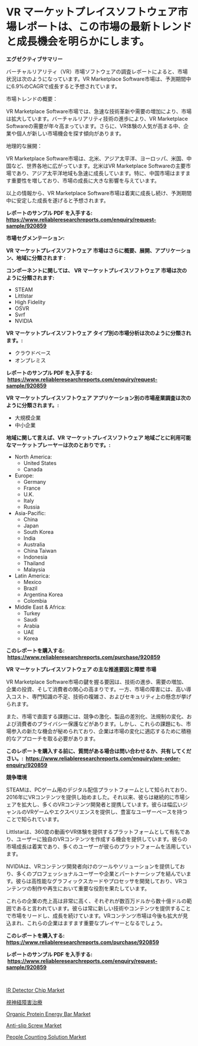 <p><h1>VR マーケットプレイスソフトウェア市場レポートは、この市場の最新トレンドと成長機会を明らかにします。</h1></p><p><strong>エグゼクティブサマリー</strong></p>
<p><p>バーチャルリアリティ（VR）市場ソフトウェアの調査レポートによると、市場状況は次のようになっています。VR Marketplace Software市場は、予測期間中に6.9%のCAGRで成長すると予想されています。</p><p>市場トレンドの概要：</p><p>VR Marketplace Software市場では、急速な技術革新や需要の増加により、市場は拡大しています。バーチャルリアリティ技術の進歩により、VR Marketplace Softwareの需要が年々高まっています。さらに、VR体験の人気が高まる中、企業や個人が新しい市場機会を探す傾向があります。</p><p>地理的な展開：</p><p>VR Marketplace Software市場は、北米、アジア太平洋、ヨーロッパ、米国、中国など、世界各地に広がっています。北米はVR Marketplace Softwareの主要市場であり、アジア太平洋地域も急速に成長しています。特に、中国市場はますます重要性を増しており、市場の成長に大きな影響を与えています。</p><p>以上の情報から、VR Marketplace Software市場は着実に成長し続け、予測期間中に安定した成長を遂げると予想されます。</p></p>
<p><strong>レポートのサンプル PDF を入手する: <a href="https://www.reliableresearchreports.com/enquiry/request-sample/920859">https://www.reliableresearchreports.com/enquiry/request-sample/920859</a></strong></p>
<p><strong>市場セグメンテーション:</strong></p>
<p><strong> VR マーケットプレイスソフトウェア 市場はさらに概要、展開、アプリケーション、地域に分類されます :</strong></p>
<p><strong>コンポーネントに関しては、 VR マーケットプレイスソフトウェア 市場は次のように分類されます: &nbsp;</strong></p>
<p><ul><li>STEAM</li><li>Littlstar</li><li>High Fidelity</li><li>OSVR</li><li>Svrf</li><li>NVIDIA</li></ul></p>
<p><strong> VR マーケットプレイスソフトウェア タイプ別の市場分析は次のように分類されます。:</strong></p>
<p><ul><li>クラウドベース</li><li>オンプレミス</li></ul></p>
<p><strong>レポートのサンプル PDF を入手する: &nbsp;<a href="https://www.reliableresearchreports.com/enquiry/request-sample/920859">https://www.reliableresearchreports.com/enquiry/request-sample/920859</a></strong></p>
<p><strong> VR マーケットプレイスソフトウェア アプリケーション別の市場産業調査は次のように分類されます。:</strong></p>
<p><ul><li>大規模企業</li><li>中小企業</li></ul></p>
<p><strong>地域に関して言えば、VR マーケットプレイスソフトウェア 地域ごとに利用可能なマーケットプレーヤーは次のとおりです。:</strong></p>
<p><ul>
    <li>
        North America:
        <ul>
            <li>United States</li>
            <li>Canada</li>
        </ul>
    </li>
    <li>
        Europe:
        <ul>
            <li>Germany</li>
            <li>France</li>
            <li>U.K.</li>
            <li>Italy</li>
            <li>Russia</li>
        </ul>
    </li>
    <li>
        Asia-Pacific:
        <ul>
            <li>China</li>
            <li>Japan</li>
            <li>South Korea</li>
            <li>India</li>
            <li>Australia</li>
            <li>China Taiwan</li>
            <li>Indonesia</li>
            <li>Thailand</li>
            <li>Malaysia</li>
        </ul>
    </li>
    <li>
        Latin America:
        <ul>
            <li>Mexico</li>
            <li>Brazil</li>
            <li>Argentina Korea</li>
            <li>Colombia</li>
        </ul>
    </li>
    <li>
        Middle East & Africa:
        <ul>
            <li>Turkey</li>
            <li>Saudi</li>
            <li>Arabia</li>
            <li>UAE</li>
            <li>Korea</li>
        </ul>
    </li>
    </ul></p>
<p><strong>このレポートを購入する: &nbsp;<a href="https://www.reliableresearchreports.com/purchase/920859">https://www.reliableresearchreports.com/purchase/920859</a></strong></p>
<p><strong>VR マーケットプレイスソフトウェア の主な推進要因と障壁 市場</strong></p>
<p><p>VR Marketplace Software市場の鍵を握る要因は、技術の進歩、需要の増加、企業の投資、そして消費者の関心の高まりです。一方、市場の障害には、高い導入コスト、専門知識の不足、技術の複雑さ、およびセキュリティ上の懸念が挙げられます。</p><p>また、市場で直面する課題には、競争の激化、製品の差別化、法規制の変化、および消費者のプライバシー保護などがあります。しかし、これらの課題にも、市場参入の新たな機会が秘められており、企業は市場の変化に適応するために積極的なアプローチを取る必要があります。</p></p>
<p><strong>このレポートを購入する前に、質問がある場合は問い合わせるか、共有してください。:&nbsp; <a href="https://www.reliableresearchreports.com/enquiry/pre-order-enquiry/920859">https://www.reliableresearchreports.com/enquiry/pre-order-enquiry/920859</a></strong></p>
<p><strong>競争環境</strong></p>
<p><p>STEAMは、PCゲーム用のデジタル配信プラットフォームとして知られており、2016年にVRコンテンツを提供し始めました。それ以来、彼らは継続的に市場シェアを拡大し、多くのVRコンテンツ開発者と提携しています。彼らは幅広いジャンルのVRゲームやエクスペリエンスを提供し、豊富なユーザーベースを持つことで知られています。</p><p>Littlstarは、360度の動画やVR体験を提供するプラットフォームとして有名であり、ユーザーに独自のVRコンテンツを作成する機会を提供しています。彼らの市場成長は着実であり、多くのユーザーが彼らのプラットフォームを活用しています。</p><p>NVIDIAは、VRコンテンツ開発者向けのツールやソリューションを提供しており、多くのプロフェッショナルユーザーや企業とパートナーシップを結んでいます。彼らは高性能なグラフィックスカードやプロセッサを開発しており、VRコンテンツの制作や再生において重要な役割を果たしています。</p><p>これらの企業の売上高は非常に高く、それぞれが数百万ドルから数十億ドルの範囲であると言われています。彼らは常に新しい技術やコンテンツを提供することで市場をリードし、成長を続けています。VRコンテンツ市場は今後も拡大が見込まれ、これらの企業はますます重要なプレイヤーとなるでしょう。</p></p>
<p><strong>このレポートを購入する: &nbsp; <a href="https://www.reliableresearchreports.com/purchase/920859">https://www.reliableresearchreports.com/purchase/920859</a></strong></p>
<p><strong>レポートのサンプル PDF を入手する: &nbsp;<a href="https://www.reliableresearchreports.com/enquiry/request-sample/920859">https://www.reliableresearchreports.com/enquiry/request-sample/920859</a></strong><strong></strong></p>
<p>&nbsp;</p>
<p><p><a href="https://github.com/timeliteaut/Market-Research-Report-List-1/blob/main/ir-detector-chip-market.md">IR Detector Chip Market</a></p><p><a href="https://github.com/ppmazlotr77499/Market-Research-Report-List-1/blob/main/8603896183223.md">視神経障害治療</a></p><p><a href="https://issuu.com/reportprime-2/docs/organic-protein-energy-bar-market-size-2030.pptx">Organic Protein Energy Bar Market</a></p><p><a href="https://issuu.com/reportprime-2/docs/anti-slip-screw-market-size-2030.pptx">Anti-slip Screw Market</a></p><p><a href="https://github.com/seekum/Market-Research-Report-List-1/blob/main/people-counting-solution-market.md">People Counting Solution Market</a></p></p>